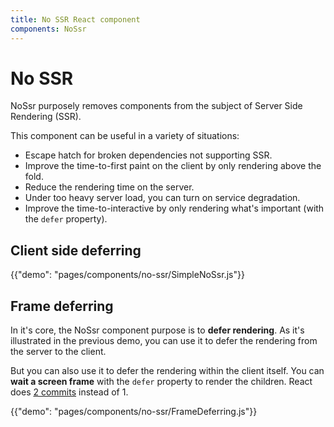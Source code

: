 ```yaml
---
title: No SSR React component
components: NoSsr
---
```


# No SSR

<p class="description">NoSsr purposely removes components from the subject of Server Side Rendering (SSR).</p>

This component can be useful in a variety of situations:

- Escape hatch for broken dependencies not supporting SSR.
- Improve the time-to-first paint on the client by only rendering above the fold.
- Reduce the rendering time on the server.
- Under too heavy server load, you can turn on service degradation.
- Improve the time-to-interactive by only rendering what's important (with the `defer` property).

## Client side deferring

{{"demo": "pages/components/no-ssr/SimpleNoSsr.js"}}

## Frame deferring

In it's core, the NoSsr component purpose is to **defer rendering**. As it's illustrated in the previous demo, you can use it to defer the rendering from the server to the client.

But you can also use it to defer the rendering within the client itself. You can **wait a screen frame** with the `defer` property to render the children. React does [2 commits](https://reactjs.org/docs/strict-mode.html#detecting-unexpected-side-effects) instead of 1.

{{"demo": "pages/components/no-ssr/FrameDeferring.js"}}